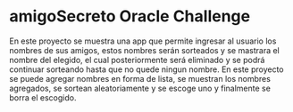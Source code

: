 # amigoSecreto Oracle Challenge
<h10>En este proyecto se muestra una app que permite ingresar al usuario</h10>
<h10>los nombres de sus amigos, estos nombres serán sorteados y se mastrara el nombre del elegido, el cual posteriormente será eliminado y se podrá continuar sorteando hasta que no quede ningun nombre. En este proyecto se puede agregar nombres en forma de lista, se muestran los nombres agregados, se sortean aleatoriamente y se escoge uno y finalmente se borra el escogido.</h10>
